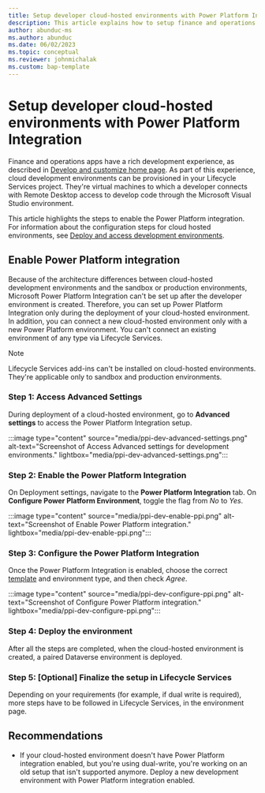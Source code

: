 ```yaml
---
title: Setup developer cloud-hosted environments with Power Platform Integration
description: This article explains how to setup finance and operations developer cloud hosted environments with Power Platform Integration
author: abunduc-ms
ms.author: abunduc
ms.date: 06/02/2023
ms.topic: conceptual
ms.reviewer: johnmichalak
ms.custom: bap-template
---
```


# Setup developer cloud-hosted environments with Power Platform Integration

Finance and operations apps have a rich development experience, as described in [Develop and customize home page](/dynamics365/fin-ops-core/dev-itpro/dev-tools/developer-home-page). As part of this experience, cloud development environments can be provisioned in your Lifecycle Services project. They're virtual machines to which a developer connects with Remote Desktop access to develop code through the Microsoft Visual Studio environment.

This article highlights the steps to enable the Power Platform integration. For information about the configuration steps for cloud hosted environments, see [Deploy and access development environments](/dynamics365/fin-ops-core/dev-itpro/dev-tools/access-instances). 

## Enable Power Platform integration

Because of the architecture differences between cloud-hosted development environments and the sandbox or production environments, Microsoft Power Platform Integration can't be set up after the developer environment is created. Therefore, you can set up Power Platform Integration only during the deployment of your cloud-hosted environment. In addition, you can connect a new cloud-hosted environment only with a new Power Platform environment. You can't connect an existing environment of any type via Lifecycle Services.

> [!NOTE]
> Lifecycle Services add-ins can't be installed on cloud-hosted environments. They're applicable only to sandbox and production environments.

### Step 1: Access Advanced Settings

During deployment of a cloud-hosted environment, go to **Advanced settings** to access the Power Platform Integration setup.

:::image type="content" source="media/ppi-dev-advanced-settings.png" alt-text="Screenshot of Access Advanced settings for development environments." lightbox="media/ppi-dev-advanced-settings.png":::

### Step 2: Enable the Power Platform Integration

On Deployment settings, navigate to the **Power Platform Integration** tab. On **Configure Power Platform Environment**, toggle the flag from *No* to *Yes*.

:::image type="content" source="media/ppi-dev-enable-ppi.png" alt-text="Screenshot of Enable Power Platform integration." lightbox="media/ppi-dev-enable-ppi.png":::

### Step 3: Configure the Power Platform Integration

Once the Power Platform Integration is enabled, choose the correct [template](environment-lifecycle-connect-finops-new-dv.md#step-2-configure-dataverse-by-using-a-template) and environment type, and then check *Agree*.

:::image type="content" source="media/ppi-dev-configure-ppi.png" alt-text="Screenshot of Configure Power Platform integration." lightbox="media/ppi-dev-configure-ppi.png":::

### Step 4: Deploy the environment

After all the steps are completed, when the cloud-hosted environment is created, a paired Dataverse environment is deployed.

### Step 5: [Optional] Finalize the setup in Lifecycle Services

Depending on your requirements (for example, if dual write is required), more steps have to be followed in Lifecycle Services, in the environment page. <!--TODO add link to dual write-->

## Recommendations

- If your cloud-hosted environment doesn't have Power Platform integration enabled, but you're using dual-write, you're working on an old setup that isn't supported anymore. Deploy a new development environment with Power Platform integration enabled.
